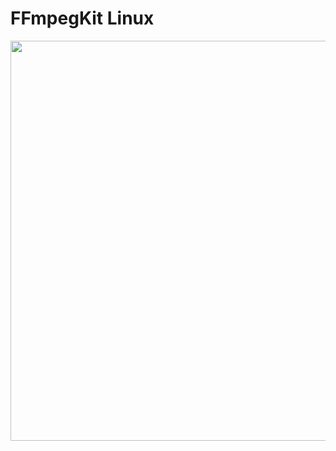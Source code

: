 # FFmpegKit Linux

<img src="https://github.com/tanersener/ffmpeg-kit-test/blob/development-linux/docs/assets/linux.gif" width="640">
